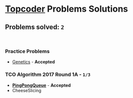 # [Topcoder](https://www.topcoder.com) Problems Solutions
## Problems solved: `2`

<br>

### Practice Problems
- [Genetics](https://github.com/kantuni/Topcoder/tree/master/Genetics) - **Accepted**

### TCO Algorithm 2017 Round 1A - `1/3`
- **[PingPongQueue](https://github.com/kantuni/Topcoder/tree/master/PingPongQueue)** - **Accepted**
- CheeseSlicing
